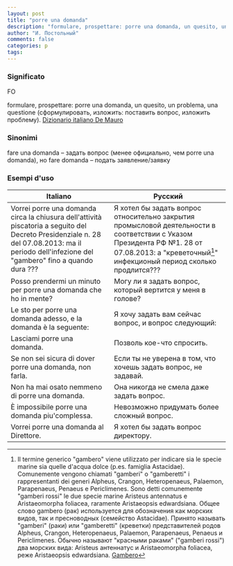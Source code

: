 ```yaml
---
layout: post
title: "porre una domanda"
description: "formulare, prospettare: porre una domanda, un quesito, un problema, una questione (сформулировать, изложить: поставить вопрос, изложить проблему)."
author: "И. Постольный"
comments: false
categories: p
tags:
---
```


### Significato

FO

formulare, prospettare: porre una domanda, un quesito, un problema, una questione (сформулировать, изложить: поставить вопрос, изложить проблему). [Dizionario italiano De Mauro](https://dizionario.internazionale.it/parola/porre)

### Sinonimi

fare una domanda – задать вопрос (менее официально, чем porre una domanda), но fare domanda – подать заявление/заявку

### Esempi d'uso

|Italiano|Русский|
|------|------|
|Vorrei porre una domanda circa la chiusura dell'attività piscatoria a seguito del Decreto Presidenziale n. 28 del 07.08.2013: ma il periodo dell'infezione del "gambero" fino a quando dura ???|Я хотел бы задать вопрос относительно закрытия промысловой деятельности в соответствии с Указом Президента РФ №1. 28 от 07.08.2013: а "креветочный[^1]" инфекционый период сколько продлится???|
|Posso prendermi un minuto per porre una domanda che ho in mente?|Могу ли я задать вопрос, который вертится у меня в голове?|
|Le sto per porre una domanda adesso, e la domanda è la seguente:|Я хочу задать вам сейчас вопрос, и вопрос следующий:|
|Lasciami porre una domanda.|Позволь кое-что спросить.|
|Se non sei sicura di dover porre una domanda, non farla.|Если ты не уверена в том, что хочешь задать вопрос, не задавай.|
|Non ha mai osato nemmeno di porre una domanda.|Она никогда не смела даже задать вопрос.|
|È impossibile porre una domanda piu'complessa.|Невозможно придумать более сложный вопрос.|
|Vorrei porre una domanda al Direttore.|Я хотел бы задать вопрос директору.|

[^1]: Il termine generico "gambero" viene utilizzato per indicare sia le specie marine sia quelle d'acqua dolce (p.es. famiglia Astacidae). Comunemente vengono chiamati "gamberi" o "gamberetti" i rappresentanti dei generi Alpheus, Crangon, Heteropenaeus, Palaemon, Parapenaeus, Penaeus e Periclimenes. Sono detti comunemente "gamberi rossi" le due specie marine Aristeus antennatus e Aristaeomorpha foliacea, raramente Aristaeopsis edwardsiana. Общее слово gambero (рак) используется для обозначения как морских видов, так и пресноводных (семейство Astacidae). Принято называть "gamberi" (раки) или "gamberetti" (креветки) представителей родов Alpheus, Crangon, Heteropenaeus, Palaemon, Parapenaeus, Penaeus и Periclimenes. Обычно называют "красными раками" ("gamberi rossi") два морских вида: Aristeus антеннатус и Aristaeomorpha foliacea, реже Aristaeopsis edwardsiana. [Gambero](https://it.wikipedia.org/wiki/Gambero)